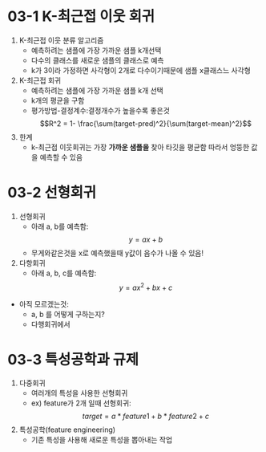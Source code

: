 # 03-1 K-최근접 이웃 회귀
1. K-최근접 이웃 분류 알고리즘
    - 예측하려는 샘플에 가장 가까운 샘플 k개선택
    - 다수의 클래스를 새로운 샘플의 클래스로 예측
    - k가 3이라 가정하면 사각형이 2개로 다수이기때문에 샘플 x클래스느 사각형
2. K-최근접 회귀
    - 예측하려는 샘플에 가장 가까운 샘플 k개 선택
    - k개의 평균을 구함
    - 평가방법-결정계수:결정개수가 높을수록 좋은것$$R^2 = 1- \frac{\sum(target-pred)^2}{\sum(target-mean)^2}$$
3. 한계
    - k-최근접 이웃회귀는 가장 **가까운 샘플을** 찾아 타깃을 평균함 따라서 엉뚱한 값을 예측할 수 있음
# 03-2 선형회귀

1. 선형회귀
    - 아래 a, b를 예측함:  $$y = ax + b $$ 
    - 무게와같은것을 x로 예측했을때 y값이 음수가 나올 수 있음!
2. 다항회귀
    - 아래 a, b, c를 예측함: $$y = ax^2 + bx + c$$
- 아직 모르겠는것:
    - a, b 를 어떻게 구하는지?
    - 다행회귀에서 
# 03-3 특성공학과 규제
1. 다중회귀
    - 여러개의 특성을 사용한 선형회귀
    - ex) feature가 2개 일때 선형회귀: $$target = a*feature1 + b * feature2 + c$$
2. 특성공학(feature engineering)
    - 기존 특성을 사용해 새로운 특성을 뽑아내는 작업
